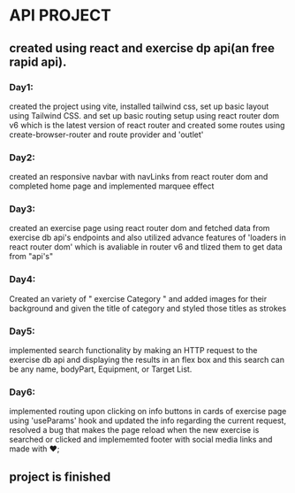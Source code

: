 # API PROJECT

## created using react and exercise dp api(an free rapid api).

### Day1: 
created the  project using vite, installed tailwind css, set up basic layout using  Tailwind CSS.
and set up basic routing setup using react router dom v6 which is the latest version of react router and created some routes using create-browser-router and route provider and 'outlet' 

### Day2: 
created an responsive navbar with navLinks from react router dom and completed home page and implemented marquee effect 

### Day3: 
created an exercise page using react router dom and fetched data from exercise db api's endpoints and also utilized advance features of 'loaders in react router dom' which is avaliable in router v6 and tlized them to get data from "api's" 

### Day4: 
Created an variety of " exercise Category " and added images for their background and given the title of category and styled those titles as strokes

### Day5:
implemented search functionality by making an HTTP request to the exercise db api and displaying the results in an flex box and this search can be any name, bodyPart, Equipment, or Target List.

### Day6:
implemented routing upon clicking on info buttons in cards of exercise page using 'useParams' hook and updated the info regarding the current request, resolved a bug that makes the page reload when the new exercise is searched or clicked and implememted footer with social media links and made with ❤️;

## project is finished